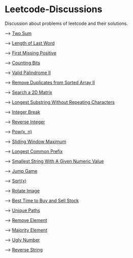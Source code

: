 # Leetcode-Discussions
Discussion about problems of leetcode and their solutions.


--> [Two Sum](https://leetcode.com/problems/two-sum/discuss/1236732/C%2B%2B-oror-O(n)-time-oror-Explained-line-by-line-with-example)

--> [Length of Last Word](https://leetcode.com/problems/length-of-last-word/discuss/1378770/C%2B%2B-oror-Logic-explained-for-beginners-oror-100-fast-0ms-runtime)

--> [First Missing Positive](https://leetcode.com/problems/first-missing-positive/discuss/1163681/Simple-C%2B%2B-oror-faster-than-100.00-oror-O(N)-time-O(N)-memory)

--> [Counting Bits](https://leetcode.com/problems/counting-bits/discuss/1226088/C%2B%2B-oror-Completely-explained-solution-oror-O(n)-time-O(n)-space)

--> [Valid Palindrome II](https://leetcode.com/problems/valid-palindrome-ii/discuss/1343860/C%2B%2B-oror-Logic-explained-with-codes-with-comments-oror-Easy-oror-Explained)

--> [Remove Duplicates from Sorted Array II](https://leetcode.com/problems/remove-duplicates-from-sorted-array-ii/discuss/1182840/Simple-and-easy-C%2B%2B-oror-0-ms-100-faster)

--> [Search a 2D Matrix](https://leetcode.com/problems/search-a-2d-matrix/discuss/1188115/C%2B%2B-oror-0-ms-runtime-100-faster-O(log(mn))-time-oror-Binary-search)

--> [Longest Substring Without Repeating Characters](https://leetcode.com/problems/longest-substring-without-repeating-characters/discuss/1197997/Simple-C%2B%2B-oror-0ms-runtime-faster-than-100-and-Memory-less-than-99.5)

--> [Integer Break](https://leetcode.com/problems/integer-break/discuss/1217369/C%2B%2Boror-Easy-explanation-oror-0ms-runtime-100-faster-just-5-lines-code-no-loop)

--> [Reverse Integer](https://leetcode.com/problems/reverse-integer/discuss/1218440/C%2B%2Boror-0ms-100-faster-oror-Easy-solution-with-string-explained)

--> [Pow(x, n)](https://leetcode.com/problems/powx-n/discuss/1224191/C%2B%2B-oror-0ms-100-faster-oror-O(logn)-time)

--> [Sliding Window Maximum](https://leetcode.com/problems/sliding-window-maximum/discuss/1225378/C%2B%2B-oror-Code-explained-line-by-line-oror-Easy-to-understand)

--> [Longest Common Prefix](https://leetcode.com/problems/longest-common-prefix/discuss/1346449/C%2B%2B-oror-0-ms-100-faster-oror-Clean-Code)
 
--> [ Smallest String With A Given Numeric Value](https://leetcode.com/problems/smallest-string-with-a-given-numeric-value/discuss/1177771/Simple-and-easy-c%2B%2B-beats-96-oror-O(n)-time)

--> [Jump Game](https://leetcode.com/problems/jump-game/discuss/1199878/C%2B%2B-oror-Just-5-lines-code-oror-Easy-to-understand-oror-O(n)-time)

--> [Sqrt(x)](https://leetcode.com/problems/sqrtx/discuss/1224228/C%2B%2B-oror-0ms-100-faster-Solution-oror-Clean-Binary-Search)

--> [Rotate Image](https://leetcode.com/problems/rotate-image/discuss/1234647/C%2B%2B-oror-Code-explained-line-by-line-with-example-oror-O(1)-space)

--> [Best Time to Buy and Sell Stock](https://leetcode.com/problems/best-time-to-buy-and-sell-stock/discuss/1368704/C%2B%2B-oror-Simple-and-Easy-6-lines-code-oror-Greedy)

--> [Unique Paths](https://leetcode.com/problems/unique-paths/discuss/1372551/C%2B%2B-oror-Logic-explained-oror-0ms-fast-code-with-comments)

--> [Remove Element](https://leetcode.com/problems/remove-element/discuss/1405191/C%2B%2B-oror-Code-explained-with-example-oror-100-faster)

--> [Majority Element](https://leetcode.com/problems/majority-element/discuss/1374454/C%2B%2B-oror-Logic-explained-oror-O(n)-time-and-O(1)-space-oror-Easiest-logic)

--> [Ugly Number](https://leetcode.com/problems/ugly-number/discuss/1897011/C%2B%2B-oror-Explained-oror-100-faster) 

--> [Reverse String](https://leetcode.com/problems/reverse-string/discuss/1902757/C%2B%2B-oror-Just-3-lines-oror-Two-Solutions)
